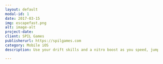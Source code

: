 ```yaml
---
layout: default
modal-id: 1
date: 2017-03-15
img: escapefast.png
alt: image-alt
project-date: 
client: SPIL Games
publisherurl: https://spilgames.com
category: Mobile iOS
description: Use your drift skills and a nitro boost as you speed, jump, and otherwise defy gravity, racing your way to the top of the highscore leaderboards in a driving game where cops chase cars and it's up to you to stay on the maze of coin-lined roads hanging in mid-air, which will make fans of karting games and fans of 3D police car games equally happy. Steer yourself to riches by out-maneuvering the law and your former partner. Just don't face-plant on the asphalt, or the jig is up!

---
```

